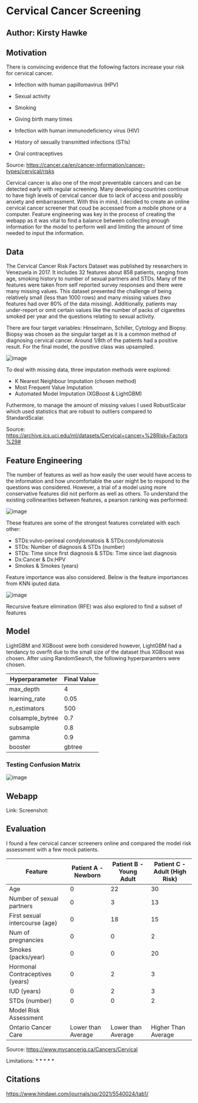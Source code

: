 # Cervical Cancer Screening
## Author: Kirsty Hawke

## Motivation

There is convincing evidence that the following factors increase your risk for cervical cancer.

* Infection with human papillomavirus (HPV)

* Sexual activity

* Smoking

* Giving birth many times

* Infection with human immunodeficiency virus (HIV)

* History of sexually transmitted infections (STIs)

* Oral contraceptives

 Source: https://cancer.ca/en/cancer-information/cancer-types/cervical/risks
 
 Cervical cancer is also one of the most preventable cancers and can be detected early with regular screening. Many developing countries continue to have high levels of cervical cancer due to lack of access and possibly anxiety and embarrassment. With this in mind, I decided to create an online cervical cancer screener that coud be accessed from a mobile phone or a computer. Feature engineering was key in the process of creating the webapp as it was vital to find a balance between collecting enough information for the model to perform well and limiting the amount of time needed to input the information.
 
## Data

The Cervical Cancer Risk Factors Dataset was published by researchers in Venezuela in 2017. It includes 32 features about 858 patients, ranging from age, smoking history to number of sexual partners and STDs. Many of the features were taken from self reported survey responses and there were many missing values. This dataset presented the challenge of being relatively small (less than 1000 rows) and many missing values (two features had over 80% of the data missing). Additionally, patients may under-report or omit certain values like the number of packs of cigarettes smoked per year and the questions relating to sexual activity.

There are four target variables: Hinselmann, Schiller, Cytology and Biopsy. Biopsy was chosen as the singular target as it is a common method of diagnosing cervical cancer. Around 1/8th of the patients had a positive result. For the final model, the positive class was upsampled.

![image](https://user-images.githubusercontent.com/32803881/156441516-98dd0a79-1151-4c90-9c41-bb5bff132532.png)

To deal with missing data, three imputation methods were explored:
* K Nearest Neighbour Imputation (chosen method)
* Most Frequent Value Imputation
* Automated Model Imputation (XGBoost & LightGBM)

Futhermore, to manage the amount of missing values I used RobustScalar which used statistics that are robust to outliers compared to StandardScalar.

Source: https://archive.ics.uci.edu/ml/datasets/Cervical+cancer+%28Risk+Factors%29#

## Feature Engineering

The number of features as well as how easily the user would have access to the information and how uncomfortable the user might be to respond to the questions was considered. However, a trial of a model using more conservative features did not perform as well as others. To understand the existing collinearities between features, a pearson ranking was performed:

![image](https://user-images.githubusercontent.com/32803881/156443560-b2e108b0-0c50-45a6-94fb-7f95960401d3.png)

These features are some of the strongest features correlated with each other:
    
* STDs:vulvo-perineal condylomatosis & STDs:condylomatosis
* STDs: Number of diagnosis & STDs (number)
* STDs: Time since first diagnosis & STDs: Time since last diagnosis
* Dx:Cancer & Dx:HPV
* Smokes & Smokes (years)

Feature importance was also considered. Below is the feature importances from KNN iputed data.

![image](https://user-images.githubusercontent.com/32803881/156444978-66c2d89d-cb8f-4c88-b6f6-afc444b5dbed.png)

Recursive feature elimination (RFE) was also explored to find a subset of features 

## Model

LightGBM and XGBoost were both considered however, LightGBM had a tendancy to overfit due to the small size of the dataset thus XGBoost was chosen. After using RandomSearch, the following hyperparamters were chosen.

| Hyperparameter   | Final Value |
|------------------|-------------|
| max_depth        | 4           |
|  learning_rate   | 0.05        |
| n_estimators     | 500         |
| colsample_bytree | 0.7         |
| subsample        | 0.8         |
| gamma            | 0.9         |
| booster          | gbtree      |

### Testing Confusion Matrix
![image](https://user-images.githubusercontent.com/32803881/156455421-3355a7d0-114b-4e2f-beba-f49e432eea90.png)


## Webapp
Link:
Screenshot:

## Evaluation
I found a few cervical cancer screeners online and compared the model risk assessment with a few mock patients.


| Feature                           | Patient A - Newborn | Patient B - Young Adult | Patient C -    Adult (High Risk) |
|-----------------------------------|---------------------|-------------------------|----------------------------------|
| Age                               | 0                   | 22                      | 30                               |
| Number of sexual partners         | 0                   | 3                       | 13                               |
| First sexual intercourse (age)    | 0                   | 18                      | 15                               |
| Num of pregnancies                | 0                   | 0                       | 2                                |
| Smokes (packs/year)               | 0                   | 0                       | 20                               |
| Hormonal Contraceptives   (years) | 0                   | 2                       | 3                                |
| IUD (years)                       | 0                   | 2                       | 3                                |
| STDs (number)                     | 0                   | 0                       | 2                                |
| Model Risk Assessment             |                     |                         |                                  |
| Ontario Cancer Care               | Lower than Average  | Lower than Average      | Higher Than Average              |

Source: https://www.mycanceriq.ca/Cancers/Cervical

Limitations:
*
*
*
*
*

## Citations
https://www.hindawi.com/journals/sp/2021/5540024/tab1/
